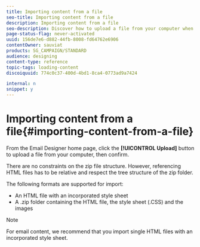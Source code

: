 ```yaml
---
title: Importing content from a file
seo-title: Importing content from a file
description: Importing content from a file
seo-description: Discover how to upload a file from your computer when creating an email or a landing page.
page-status-flag: never-activated
uuid: 156de7e6-d882-44fb-8008-fd64762e6906
contentOwner: sauviat
products: SG_CAMPAIGN/STANDARD
audience: designing
content-type: reference
topic-tags: loading-content
discoiquuid: 774c0c37-400d-4bd1-8ca4-0773ad9a7424

internal: n
snippet: y
---
```


# Importing content from a file{#importing-content-from-a-file}

From the Email Designer home page, click the **[!UICONTROL Upload]** button to upload a file from your computer, then confirm.

There are no constraints on the zip file structure. However, referencing HTML files has to be relative and respect the tree structure of the zip folder.

The following formats are supported for import:

* An HTML file with an incorporated style sheet
* A .zip folder containing the HTML file, the style sheet (.CSS) and the images

>[!NOTE]
>
>For email content, we recommend that you import single HTML files with an incorporated style sheet.

